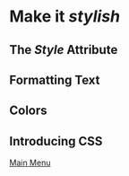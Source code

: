# Make it *stylish*

## The *Style* Attribute

## Formatting Text

## Colors

## Introducing CSS

[Main Menu](../README.md)